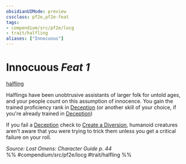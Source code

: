 ```yaml
---
obsidianUIMode: preview
cssclass: pf2e,pf2e-feat
tags:
- compendium/src/pf2e/locg
- trait/halfling
aliases: ["Innocuous"]
---
```

# Innocuous  *Feat 1*  
[halfling](rules/traits/halfling.md)  


Halflings have been unobtrusive assistants of larger folk for untold ages, and your people count on this assumption of innocence. You gain the trained proficiency rank in [Deception](compendium/skills.md#Deception) (or another skill of your choice, if you're already trained in [Deception](compendium/skills.md#Deception))

If you fail a [Deception](compendium/skills.md#Deception) check to [Create a Diversion](rules/actions/create-a-diversion.md), humanoid creatures aren't aware that you were trying to trick them unless you get a critical failure on your roll.

*Source: Lost Omens: Character Guide p. 44*  
%% #compendium/src/pf2e/locg #trait/halfling %%